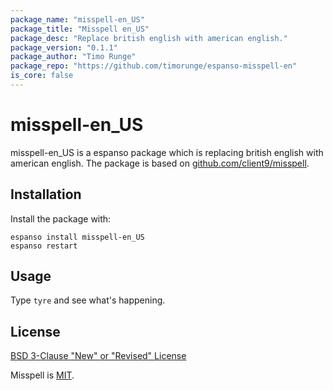 ```yaml
---
package_name: "misspell-en_US"
package_title: "Misspell en_US"
package_desc: "Replace british english with american english."
package_version: "0.1.1"
package_author: "Timo Runge"
package_repo: "https://github.com/timorunge/espanso-misspell-en"
is_core: false
---
```

# misspell-en_US

misspell-en_US is a espanso package which is replacing british english with american english.
The package is based on [github.com/client9/misspell](https://github.com/client9/misspell).

## Installation

Install the package with:

```
espanso install misspell-en_US
espanso restart
```

## Usage

Type `tyre` and see what's happening.

## License

[BSD 3-Clause "New" or "Revised" License](https://github.com/timorunge/espanso-misspell-en/blob/master/LICENSE)

Misspell is [MIT](https://github.com/client9/misspell/blob/master/LICENSE).